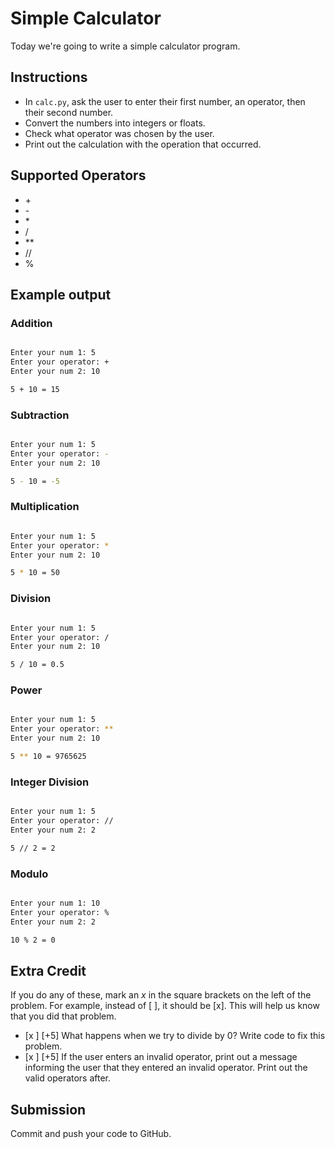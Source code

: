 # Simple Calculator

Today we're going to write a simple calculator program. 

## Instructions

- In `calc.py`, ask the user to enter their first number, an operator, then their second number.
- Convert the numbers into integers or floats.
- Check what operator was chosen by the user.
- Print out the calculation with the operation that occurred.

## Supported Operators

- \+
- \-
- \*
- /
- **
- //
- %

## Example output

### Addition

```bash

Enter your num 1: 5
Enter your operator: +
Enter your num 2: 10

5 + 10 = 15

```

### Subtraction

```bash

Enter your num 1: 5
Enter your operator: -
Enter your num 2: 10

5 - 10 = -5

```

### Multiplication

```bash

Enter your num 1: 5
Enter your operator: *
Enter your num 2: 10

5 * 10 = 50

```

### Division 

```bash

Enter your num 1: 5
Enter your operator: /
Enter your num 2: 10

5 / 10 = 0.5

```

### Power 

```bash

Enter your num 1: 5
Enter your operator: **
Enter your num 2: 10

5 ** 10 = 9765625

```

### Integer Division

```bash

Enter your num 1: 5
Enter your operator: //
Enter your num 2: 2

5 // 2 = 2

```

### Modulo

```bash

Enter your num 1: 10
Enter your operator: %
Enter your num 2: 2

10 % 2 = 0

```

## Extra Credit

If you do any of these, mark an *x* in the square brackets on the left of the problem. For example, instead of [ ], it should be [x]. This will help us know that you did that problem.

- [x ] \[+5\] What happens when we try to divide by 0? Write code to fix this problem.
- [x ] \[+5\] If the user enters an invalid operator, print out a message informing the user that they entered an invalid operator. Print out the valid operators after.

## Submission

Commit and push your code to GitHub.

